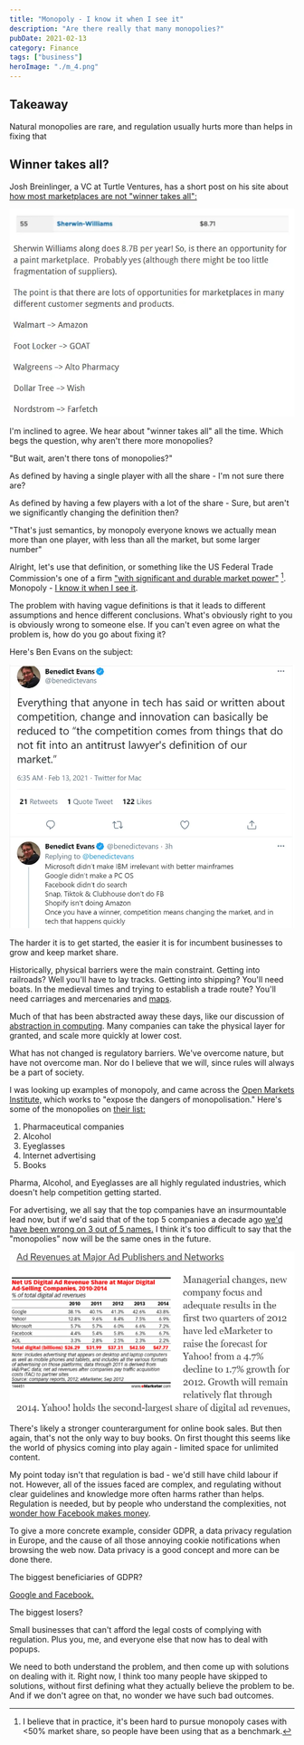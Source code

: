 ```yaml
---
title: "Monopoly - I know it when I see it"
description: "Are there really that many monopolies?"
pubDate: 2021-02-13
category: Finance
tags: ["business"]
heroImage: "./m_4.png"
---
```


## Takeaway

Natural monopolies are rare, and regulation usually hurts more than helps in fixing that

## Winner takes all?

Josh Breinlinger, a VC at Turtle Ventures, has a short post on his site about [how most marketplaces are not "winner takes all":](https://acrowdedspace.com/post/642666403989684224/winner-take-all-or-not "win")

![post](./m_1.webp)

I'm inclined to agree. We hear about "winner takes all" all the time. Which begs the question, why aren't there more monopolies?

"But wait, aren't there tons of monopolies?"

As defined by having a single player with all the share - I'm not sure there are?

As defined by having a few players with a lot of the share - Sure, but aren't we significantly changing the definition then?

"That's just semantics, by monopoly everyone knows we actually mean more than one player, with less than all the market, but some larger number"

Alright, let's use that definition, or something like the US Federal Trade Commission's one of a firm ["with significant and durable market power"](https://www.ftc.gov/tips-advice/competition-guidance/guide-antitrust-laws/single-firm-conduct/monopolization-defined "monopoly") [^1]. Monopoly - [I know it when I see it](https://en.wikipedia.org/wiki/I_know_it_when_I_see_it "wiki").

The problem with having vague definitions is that it leads to different assumptions and hence different conclusions. What's obviously right to you is obviously wrong to someone else. If you can't even agree on what the problem is, how do you go about fixing it?

Here's Ben Evans on the subject:

![post](./m_2.webp)

The harder it is to get started, the easier it is for incumbent businesses to grow and keep market share.

Historically, physical barriers were the main constraint. Getting into railroads? Well you'll have to lay tracks. Getting into shipping? You'll need boats. In the medieval times and trying to establish a trade route? You'll need carriages and mercenaries and [maps](https://www.visualcapitalist.com/medieval-trade-route-map/ "map").

Much of that has been abstracted away these days, like our discussion of [abstraction in computing](https://leonlins.com/writing/2021_01_30_plaid/ "abstract"). Many companies can take the physical layer for granted, and scale more quickly at lower cost.

What has not changed is regulatory barriers. We've overcome nature, but have not overcome man. Nor do I believe that we will, since rules will always be a part of society.

I was looking up examples of monopoly, and came across the [Open Markets Institute,](https://www.openmarketsinstitute.org/learn/monopoly-by-the-numbers "omi") which works to "expose the dangers of monopolisation." Here's some of the monopolies on [their list:](https://www.openmarketsinstitute.org/learn/monopoly-by-the-numbers "monopoly")

1. Pharmaceutical companies
2. Alcohol
3. Eyeglasses
4. Internet advertising
5. Books

Pharma, Alcohol, and Eyeglasses are all highly regulated industries, which doesn't help competition getting started.

For advertising, we all say that the top companies have an insurmountable lead now, but if we'd said that of the top 5 companies a decade ago [we'd have been wrong on 3 out of 5 names.](https://www.emarketer.com/Article/US-Digital-Ad-Spending-Top-37-Billion-2012-Market-Consolidates/1009362 "ad") I think it's too difficult to say that the "monopolies" now will be the same ones in the future.

![post](./m_3.webp)

There's likely a stronger counterargument for online book sales. But then again, that's not the only way to buy books. On first thought this seems like the world of physics coming into play again - limited space for unlimited content.

My point today isn't that regulation is bad - we'd still have child labour if not. However, all of the issues faced are complex, and regulating without clear guidelines and knowledge more often harms rather than helps. Regulation is needed, but by people who understand the complexities, not [wonder how Facebook makes money](https://www.youtube.com/watch?v=n2H8wx1aBiQ "ads").

To give a more concrete example, consider GDPR, a data privacy regulation in Europe, and the cause of all those annoying cookie notifications when browsing the web now. Data privacy is a good concept and more can be done there.

The biggest beneficiaries of GDPR?

[Google and Facebook.](https://www.wsj.com/articles/gdpr-has-been-a-boon-for-google-and-facebook-11560789219 "goog")

The biggest losers?

Small businesses that can't afford the legal costs of complying with regulation. Plus you, me, and everyone else that now has to deal with popups.

We need to both understand the problem, and then come up with solutions on dealing with it. Right now, I think too many people have skipped to solutions, without first defining what they actually believe the problem to be. And if we don't agree on that, no wonder we have such bad outcomes.

[^1]: I believe that in practice, it's been hard to pursue monopoly cases with <50% market share, so people have been using that as a benchmark.
